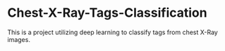 # Chest-X-Ray-Tags-Classification
This is a project utilizing deep learning to classify tags from chest X-Ray images.
